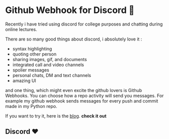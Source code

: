 # Github Webhook for Discord 👾

Recently i have tried using discord for college purposes and chatting during online lectures.  

There are so many good things about discord, i absolutely love it :
* syntax highlighting
* quoting other person
* sharing images, gif, and documents
* integrated call and video channels
* spolier messages
* personal chats, DM and text channels
* amazing UI

and one thing, which might even excite the github lovers is Github Webhooks.
You can choose how a repo activity will send you messages.
For example my github webhook sends messages for every push and commit made in my Python repo.

If you want to try it, here is the [blog](https://ardalis.com/integrate-github-and-discord-with-webhooks/). **check it out**

## Discord ❤️ 
